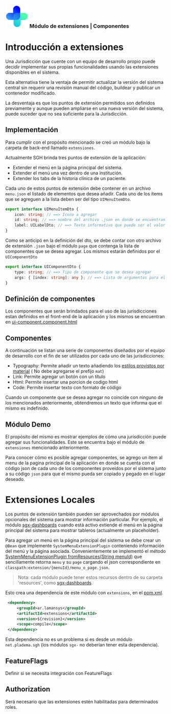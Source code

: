 ### ![logo](../../front-end/apps/projects/hospital/src/assets/custom/icons/icon-72x72.png) Módulo de extensiones | Componentes
 


# Introducción a extensiones

Una Jurisdicción que cuente con un equipo de desarrollo propio puede decidir implementar sus propias funcionalidades usando las extensiones disponibles en el sistema.

Esta alternativa tiene la ventaja de permitir actualizar la versión del sistema central sin requerir una revisión manual del código, buildear y publicar un contenedor modificado.

La desventaja es que los puntos de extensión permitidos son definidos previamente y aunque pueden ampliarse en una nueva versión del sistema, puede suceder que no sea suficiente para la Jurisdicción.


## Implementación

Para cumplir con el propósito mencionado se creó un módulo bajo la carpeta de back-end llamado `extensiones`.

Actualmente SGH brinda tres puntos de extensión de la aplicación:

* Extender el menú en la página principal del sistema.
* Extender el menú una vez dentro de una institución.
* Extender los tabs de la historia clínica de un paciente.  

Cada uno de estos puntos de extensión debe contener en un archivo `menu.json` el listado de elementos que desea añadir. Cada uno de los ítems que se agreguen a la lista deben ser del tipo `UIMenuItemDto`.

```typescript
export interface UIMenuItemDto {
    icon: string; // ==> Icono a agregar
    id: string; // ==> nombre del archivo .json en donde se encuentran los componentes a visualizar
    label: UILabelDto; // ==> Texto informativo que puede ser el valor o bien una key para traducción
}
```
Como se anticipó en la definición del dto, se debe contar con otro archivo de extensión `.json` bajo el módulo `page` que contenga la lista de componentes que se desea agregar. Los mismos estarán definidos por el `UIComponentDto` 

```typescript
export interface UIComponentDto {
    type: string; // ==> Tipo de componente que se desea agregar
    args: { [index: string]: any }; // ==> Lista de argumentos para el tipo de componente deseado
}
```

## Definición de componentes
Los componentes que serán brindados para el uso de las jurisdicciones estan definidos en el front-end de la aplicación y los mismos se encuentran en [ui-component.component.html][2] 

## Componentes

A continuación se listan una serie de componentes diseñados por el equipo de desarrollo con el fin de ser utilizados por cada uno de las jurisdicciones:

* Typography: Permite añadir un texto añadiendo los [estilos provistos por material][1] ( No debe agregarse el prefijo `mat`)
* Link: Permite agregar un botón con un título
* Html: Permite insertar una porcion de codigo html
* Code: Permite insertar texto con formato de código

Cuando un componente que se desea agregar no coincide con ninguno de los mencionados anteriormente, obtendremos un texto que informa que el mismo es indefinido. 

## Módulo Demo

El propósito del mismo es mostrar ejemplos de cómo una jurisdicción puede agregar sus funcionalidades. Este se encuentra  bajo el módulo de `extensiones` mencionado anteriormente.

Para conocer cómo es posible agregar componentes, se agrego un item al menu de la pagina principal de la aplicación en donde se cuenta con el código json de cada uno de los componentes proveídos por el sistema junto a su código `json` para que el mismo pueda ser copiado y pegado en el lugar deseado. 

 [1]: https://material.angular.io/guide/typography#using-typography-styles-in-your-application
 [2]: https://git.pladema.net/minsalud/sgh-os/-/blob/67b497d838947e7cccfa41bda1f9fa6279fa4bbf/front-end/apps/projects/hospital/src/app/modules/presentation/components/ui-component/ui-component.component.html

# Extensiones Locales

Los puntos de extensión también pueden ser aprovechados por módulos opcionales del sistema para mostrar información particular. Por ejemplo, el módulo [sgx-dashboards](../sgx-dashboards/src/main/java/ar/lamansys/sgx/cubejs/infrastructure/configuration/CubejsAutoConfiguration.java) cuando está activo extiende el menú en la página principal del sistema para mostrar tableros (actualmente un placeholder).

Para agregar un menú en la página principal del sistema se debe crear un `@Bean` que implemente `SystemMenuExtensionPlugin` conteniendo información del menú y la página asociada. Convenientemente se implementó el método [SystemMenuExtensionPlugin fromResources(String menuId)](../extensions/src/main/java/net/pladema/hsi/extensions/configuration/plugins/SystemMenuExtensionPluginBuilder.java) que sencillamente retorna `menu` y su `page` cargando el json correspondiente en `classpath:extension/{menuId}/menu_o_page.json`.

> Nota: cada módulo puede tener estos recursos dentro de su carpeta 'resources', como [sgx-dashboards](../sgx-dashboards/src/main/resources/extension/tableros/).

Esto crea una dependencia de este módulo con `extensions`, en el [pom.xml](../sgx-dashboards/pom.xml#L24). 

``` xml
 <dependency>
     <groupId>ar.lamansys</groupId>
     <artifactId>extensions</artifactId>
     <version>${revision}</version>
     <scope>compile</scope>
 </dependency>
```

Esta dependencia no es un problema si es desde un módulo `net.pladema.sgh` (los módulos `sgx-` no deberían tener esta dependencia).

## FeatureFlags

Definir si se necesita integración con FeatureFlags

## Authorization

Será necesario que las extensiones estén habilitadas para determinados roles.